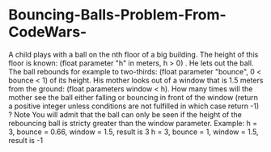 # Bouncing-Balls-Problem-From-CodeWars-
A child plays with a ball on the nth floor of a big building. The height of this floor is known:  (float parameter "h" in meters, h > 0) .  He lets out the ball. The ball rebounds for example to two-thirds:  (float parameter "bounce", 0 &lt; bounce &lt; 1)  of its height.  His mother looks out of a window that is 1.5 meters from the ground: (float parameters window &lt; h).  How many times will the mother see the ball either falling or bouncing in front of the window (return a positive integer unless conditions are not fulfilled in which case return -1) ? Note You will admit that the ball can only be seen if the height of the rebouncing ball is stricty greater than the window parameter. Example: h = 3, bounce = 0.66, window = 1.5, result is 3 h = 3, bounce = 1, window = 1.5, result is -1
